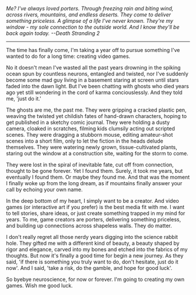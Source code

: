 *Me? I've always loved porters. Through freezing rain and biting wind, across rivers, mountains, and endless deserts. They come to deliver something priceless. A glimpse of a life I've never known. They're my window - my sole connection to the outside world. And I know they'll be back again today.  --Death Stranding 2*

---



The time has finally come, I'm taking a year off to pursue something I've wanted to do for a long time: creating video games.

No it doesn't mean I've wasted all the past years drowning in the spiking ocean spun by countless neurons, entangled and twisted, nor I've suddenly become some mad guy living in a basement staring at screen until stars faded into the dawn light. But I've been chatting with ghosts who died years ago yet still wondering in the cord of karma conciouslessly. And they told me, 'just do it.'

The ghosts are me, the past me. They were gripping a cracked plastic pen, weaving the twisted yet childish fates of hand-drawn characters, hoping to get published in a sketchy comic journal. They were holding a dusty camera, cloaked in scratches, filming kids clumsily acting out scripted scenes. They were dragging a stubborn mouse, editing amateur-shot scenes into a short film, only to let the fiction in the heads delude themselves. They were watering newly grown, tissue-cultivated plants, staring out the window at a construction site, waiting for the storm to come.

They were lost in the spiral of inevitable fate, cut off from connection, thought to be gone forever. Yet I found them. Surely, it took me years, but eventually I found them. Or maybe they found me. And that was the moment I finally woke up from the long dream, as if mountains finally answer your call by echoing your own name. 

In the deep bottom of my heart, I simply want to be a creator. And video games (or interactive art if you prefer) is the best media fit with me. I want to tell stories, share ideas, or just create something trapped in my mind for years. To me, game creators are porters, delivering something priceless, and building up connections across shapeless walls. They do matter.

I don't really regret all those nerdy years digging into the science rabbit hole. They gifted me with a different kind of beauty, a beauty shaped by rigor and elegance, carved into my bones and etched into the fabrics of my thoughts. But now it's finally a good time for begin a new journey. As they said, 'if there is something you truly want to do, don't hesitate, just do it now'. And I said, 'take a risk, do the gamble, and hope for good luck'. 

So byebye neuroscience, for now or forever. I'm going to creating my own games. Wish me good luck.







